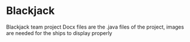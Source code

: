# Blackjack
Blackjack team project
Docx files are the .java files of the project, images are needed for the ships to display properly
